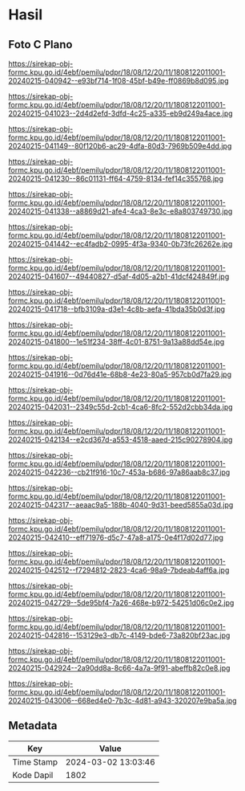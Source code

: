 # Hasil

## Foto C Plano

https://sirekap-obj-formc.kpu.go.id/4ebf/pemilu/pdpr/18/08/12/20/11/1808122011001-20240215-040942--e93bf714-1f08-45bf-b49e-ff0869b8d095.jpg

https://sirekap-obj-formc.kpu.go.id/4ebf/pemilu/pdpr/18/08/12/20/11/1808122011001-20240215-041023--2d4d2efd-3dfd-4c25-a335-eb9d249a4ace.jpg

https://sirekap-obj-formc.kpu.go.id/4ebf/pemilu/pdpr/18/08/12/20/11/1808122011001-20240215-041149--80f120b6-ac29-4dfa-80d3-7969b509e4dd.jpg

https://sirekap-obj-formc.kpu.go.id/4ebf/pemilu/pdpr/18/08/12/20/11/1808122011001-20240215-041230--86c01131-ff64-4759-8134-fef14c355768.jpg

https://sirekap-obj-formc.kpu.go.id/4ebf/pemilu/pdpr/18/08/12/20/11/1808122011001-20240215-041338--a8869d21-afe4-4ca3-8e3c-e8a803749730.jpg

https://sirekap-obj-formc.kpu.go.id/4ebf/pemilu/pdpr/18/08/12/20/11/1808122011001-20240215-041442--ec4fadb2-0995-4f3a-9340-0b73fc26262e.jpg

https://sirekap-obj-formc.kpu.go.id/4ebf/pemilu/pdpr/18/08/12/20/11/1808122011001-20240215-041607--49440827-d5af-4d05-a2b1-41dcf424849f.jpg

https://sirekap-obj-formc.kpu.go.id/4ebf/pemilu/pdpr/18/08/12/20/11/1808122011001-20240215-041718--bfb3109a-d3e1-4c8b-aefa-41bda35b0d3f.jpg

https://sirekap-obj-formc.kpu.go.id/4ebf/pemilu/pdpr/18/08/12/20/11/1808122011001-20240215-041800--1e51f234-38ff-4c01-8751-9a13a88dd54e.jpg

https://sirekap-obj-formc.kpu.go.id/4ebf/pemilu/pdpr/18/08/12/20/11/1808122011001-20240215-041916--0d76d41e-68b8-4e23-80a5-957cb0d7fa29.jpg

https://sirekap-obj-formc.kpu.go.id/4ebf/pemilu/pdpr/18/08/12/20/11/1808122011001-20240215-042031--2349c55d-2cb1-4ca6-8fc2-552d2cbb34da.jpg

https://sirekap-obj-formc.kpu.go.id/4ebf/pemilu/pdpr/18/08/12/20/11/1808122011001-20240215-042134--e2cd367d-a553-4518-aaed-215c90278904.jpg

https://sirekap-obj-formc.kpu.go.id/4ebf/pemilu/pdpr/18/08/12/20/11/1808122011001-20240215-042236--cb21f916-10c7-453a-b686-97a86aab8c37.jpg

https://sirekap-obj-formc.kpu.go.id/4ebf/pemilu/pdpr/18/08/12/20/11/1808122011001-20240215-042317--aeaac9a5-188b-4040-9d31-beed5855a03d.jpg

https://sirekap-obj-formc.kpu.go.id/4ebf/pemilu/pdpr/18/08/12/20/11/1808122011001-20240215-042410--eff71976-d5c7-47a8-a175-0e4f17d02d77.jpg

https://sirekap-obj-formc.kpu.go.id/4ebf/pemilu/pdpr/18/08/12/20/11/1808122011001-20240215-042512--f7294812-2823-4ca6-98a9-7bdeab4aff6a.jpg

https://sirekap-obj-formc.kpu.go.id/4ebf/pemilu/pdpr/18/08/12/20/11/1808122011001-20240215-042729--5de95bf4-7a26-468e-b972-54251d06c0e2.jpg

https://sirekap-obj-formc.kpu.go.id/4ebf/pemilu/pdpr/18/08/12/20/11/1808122011001-20240215-042816--153129e3-db7c-4149-bde6-73a820bf23ac.jpg

https://sirekap-obj-formc.kpu.go.id/4ebf/pemilu/pdpr/18/08/12/20/11/1808122011001-20240215-042924--2a90dd8a-8c66-4a7a-9f91-abeffb82c0e8.jpg

https://sirekap-obj-formc.kpu.go.id/4ebf/pemilu/pdpr/18/08/12/20/11/1808122011001-20240215-043006--668ed4e0-7b3c-4d81-a943-320207e9ba5a.jpg


## Metadata

| Key        | Value               |
| ---------- | ------------------- |
| Time Stamp | 2024-03-02 13:03:46 |
| Kode Dapil | 1802                |



